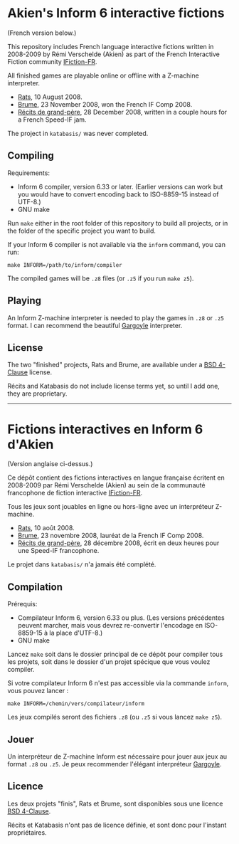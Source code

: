 # Akien's Inform 6 interactive fictions

(French version below.)

This repository includes French language interactive fictions written in
2008-2009 by Rémi Verschelde (Akien) as part of the French Interactive Fiction
community [IFiction-FR](http://www.fiction-interactive.fr/).

All finished games are playable online or offline with a Z-machine interpreter.

- [Rats](http://www.fiction-interactive.fr/rats/), 10 August 2008.
- [Brume](http://www.fiction-interactive.fr/brume/), 23 November 2008,
  won the French IF Comp 2008.
- [Récits de grand-père](http://www.fiction-interactive.fr/recits-de-grand-pere/),
  28 December 2008, written in a couple hours for a French Speed-IF jam.

The project in `katabasis/` was never completed.

## Compiling

Requirements:

- Inform 6 compiler, version 6.33 or later. (Earlier versions can work but you
  would have to convert encoding back to ISO-8859-15 instead of UTF-8.)
- GNU make

Run `make` either in the root folder of this repository to build all projects,
or in the folder of the specific project you want to build.

If your Inform 6 compiler is not available via the `inform` command, you can
run:

```
make INFORM=/path/to/inform/compiler
```

The compiled games will be `.z8` files (or `.z5` if you run `make z5`).

## Playing

An Inform Z-machine interpreter is needed to play the games in `.z8` or `.z5`
format. I can recommend the beautiful [Gargoyle](http://ccxvii.net/gargoyle/)
interpreter.

## License

The two "finished" projects, Rats and Brume, are available under a
[BSD 4-Clause](https://spdx.org/licenses/BSD-4-Clause.html) license.

Récits and Katabasis do not include license terms yet, so until I add one, they
are proprietary.

-----

# Fictions interactives en Inform 6 d'Akien

(Version anglaise ci-dessus.)

Ce dépôt contient des fictions interactives en langue française écritent en
2008-2009 par Rémi Verschelde (Akien) au sein de la communauté francophone de
fiction interactive [IFiction-FR](http://www.fiction-interactive.fr/).

Tous les jeux sont jouables en ligne ou hors-ligne avec un interpréteur
Z-machine.

- [Rats](http://www.fiction-interactive.fr/rats/), 10 août 2008.
- [Brume](http://www.fiction-interactive.fr/brume/), 23 novembre 2008,
  lauréat de la French IF Comp 2008.
- [Récits de grand-père](http://www.fiction-interactive.fr/recits-de-grand-pere/),
  28 décembre 2008, écrit en deux heures pour une Speed-IF francophone.

Le projet dans `katabasis/` n'a jamais été complété.

## Compilation

Prérequis:

- Compilateur Inform 6, version 6.33 ou plus. (Les versions précédentes peuvent
  marcher, mais vous devrez re-convertir l'encodage en ISO-8859-15 à la place
  d'UTF-8.)
- GNU make

Lancez `make` soit dans le dossier principal de ce dépôt pour compiler tous les
projets, soit dans le dossier d'un projet spécique que vous voulez compiler.

Si votre compilateur Inform 6 n'est pas accessible via la commande `inform`,
vous pouvez lancer :

```
make INFORM=/chemin/vers/compilateur/inform
```

Les jeux compilés seront des fichiers `.z8` (ou `.z5` si vous lancez `make z5`).

## Jouer

Un interpréteur de Z-machine Inform est nécessaire pour jouer aux jeux au
format `.z8` ou `.z5`. Je peux recommender l'élégant interpréteur
[Gargoyle](http://ccxvii.net/gargoyle/).

## Licence

Les deux projets "finis", Rats et Brume, sont disponibles sous une licence
[BSD 4-Clause](https://spdx.org/licenses/BSD-4-Clause.html).

Récits et Katabasis n'ont pas de licence définie, et sont donc pour l'instant
propriétaires.
